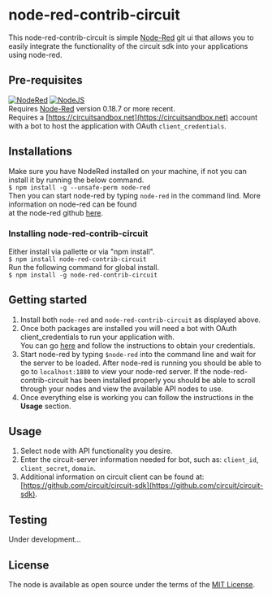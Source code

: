 # node-red-contrib-circuit
This node-red-contrib-circuit is simple [Node-Red](http://nodered.org) git ui that allows you to easily integrate the functionality of the circuit sdk into your applications using node-red.
## Pre-requisites
[![NodeRed](https://img.shields.io/badge/Node--Red-0.18.7-red.svg)](http://nodered.org)
[![NodeJS](https://img.shields.io/badge/Node.js-6.10.2-brightgreen.svg)](https://nodejs.org) <br/>
Requires [Node-Red](http://nodered.org) version 0.18.7 or more recent.<br/>
Requires a [https://circuitsandbox.net](https://circuitsandbox.net) account with a bot to host the application with OAuth `client_credentials`.
## Installations
Make sure you have NodeRed installed on your machine, if not you can install it by running the below command. <br/>
    `$ npm install -g --unsafe-perm node-red` <br/>
Then you can start node-red by typing `node-red` in the command lind. More information on node-red can be found <br/>
at the node-red github [here](https://github.com/node-red/node-red).
### Installing node-red-contrib-circuit
Either install via pallette or via "npm install".<br/>
    `$ npm install node-red-contrib-circuit` <br/>
Run the following command for global install. <br/>
    `$ npm install -g node-red-contrib-circuit` <br/>
## Getting started
1. Install both `node-red` and `node-red-contrib-circuit` as displayed above.
2. Once both packages are installed you will need a bot with OAuth client_credentials to run your application with.<br/>
You can go [here](https://circuit.github.io/) and follow the instructions to obtain your credentials.
3.  Start node-red by typing `$node-red` into the command line and wait for the server to be loaded. After node-red is running you should be able to go to `localhost:1880` to view your node-red server. If the node-red-contrib-circuit has been installed properly you should be able to scroll through your nodes and view the available API nodes to use.
4. Once everything else is working you can follow the instructions in the <b>Usage</b> section.
## Usage
1. Select node with API functionality you desire.
2. Enter the circuit-server information needed for bot, such as: `client_id`, `client_secret`, `domain`.
3. Additional information on circuit client can be found at: [https://github.com/circuit/circuit-sdk](https://github.com/circuit/circuit-sdk).
## Testing
Under development...<br/>
## License
The node is available as open source under the terms of the [MIT License](http://opensource.org/licenses/MIT).